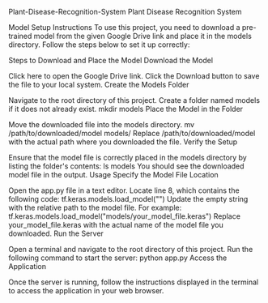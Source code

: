 Plant-Disease-Recognition-System
Plant Disease Recognition System

Model Setup Instructions
To use this project, you need to download a pre-trained model from the given Google Drive link and place it in the models directory. Follow the steps below to set it up correctly:

Steps to Download and Place the Model
Download the Model

Click here to open the Google Drive link.
Click the Download button to save the file to your local system.
Create the Models Folder

Navigate to the root directory of this project.
Create a folder named models if it does not already exist.
mkdir models
Place the Model in the Folder

Move the downloaded file into the models directory.
mv /path/to/downloaded/model models/
Replace /path/to/downloaded/model with the actual path where you downloaded the file.
Verify the Setup

Ensure that the model file is correctly placed in the models directory by listing the folder's contents:
ls models
You should see the downloaded model file in the output.
Usage
Specify the Model File Location

Open the app.py file in a text editor.
Locate line 8, which contains the following code:
tf.keras.models.load_model("")
Update the empty string with the relative path to the model file. For example:
tf.keras.models.load_model("models/your_model_file.keras")
Replace your_model_file.keras with the actual name of the model file you downloaded.
Run the Server

Open a terminal and navigate to the root directory of this project.
Run the following command to start the server:
python app.py
Access the Application

Once the server is running, follow the instructions displayed in the terminal to access the application in your web browser.